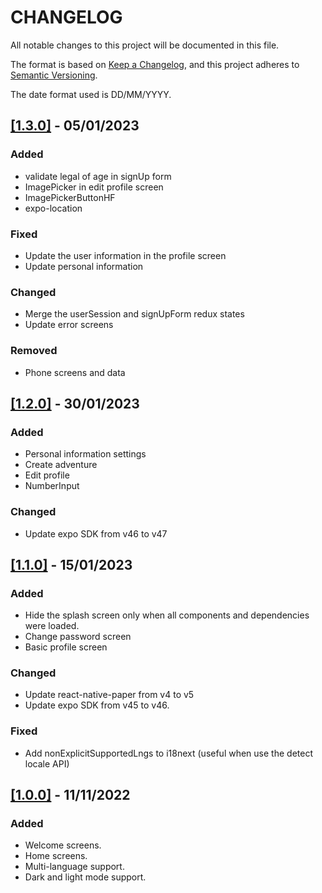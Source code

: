# CHANGELOG

All notable changes to this project will be documented in this file.

The format is based on [Keep a Changelog](https://keepachangelog.com/en/1.0.0/), and this project adheres to [Semantic Versioning](https://semver.org/spec/v2.0.0.html).

The date format used is DD/MM/YYYY.

## [[1.3.0]](https://github.com/willymateo/titi-app/pull/4) - 05/01/2023

### Added

- validate legal of age in signUp form
- ImagePicker in edit profile screen
- ImagePickerButtonHF
- expo-location

### Fixed

- Update the user information in the profile screen
- Update personal information

### Changed

- Merge the userSession and signUpForm redux states
- Update error screens

### Removed

- Phone screens and data

## [[1.2.0]](https://github.com/willymateo/titi-app/pull/3) - 30/01/2023

### Added

- Personal information settings
- Create adventure
- Edit profile
- NumberInput

### Changed

- Update expo SDK from v46 to v47

## [[1.1.0]](https://github.com/willymateo/titi-app/pull/2) - 15/01/2023

### Added

- Hide the splash screen only when all components and dependencies were loaded.
- Change password screen
- Basic profile screen

### Changed

- Update react-native-paper from v4 to v5
- Update expo SDK from v45 to v46.

### Fixed

- Add nonExplicitSupportedLngs to i18next (useful when use the detect locale API)

## [[1.0.0]](https://github.com/willymateo/titi-app/pull/1) - 11/11/2022

### Added

- Welcome screens.
- Home screens.
- Multi-language support.
- Dark and light mode support.
